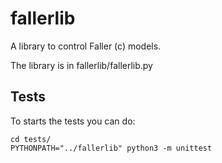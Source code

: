 # fallerlib
A library to control Faller (c) models. 

The library is in fallerlib/fallerlib.py

Tests
-----
To starts the tests you can do:

```console
cd tests/
PYTHONPATH="../fallerlib" python3 -m unittest
```


